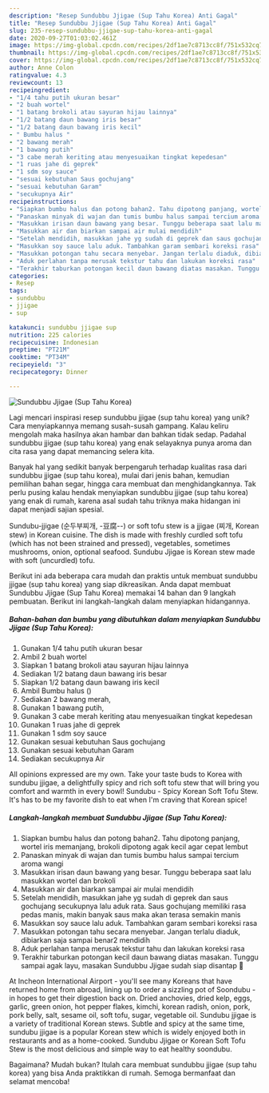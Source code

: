 ```yaml
---
description: "Resep Sundubbu Jjigae (Sup Tahu Korea) Anti Gagal"
title: "Resep Sundubbu Jjigae (Sup Tahu Korea) Anti Gagal"
slug: 235-resep-sundubbu-jjigae-sup-tahu-korea-anti-gagal
date: 2020-09-27T01:03:02.461Z
image: https://img-global.cpcdn.com/recipes/2df1ae7c8713cc8f/751x532cq70/sundubbu-jjigae-sup-tahu-korea-foto-resep-utama.jpg
thumbnail: https://img-global.cpcdn.com/recipes/2df1ae7c8713cc8f/751x532cq70/sundubbu-jjigae-sup-tahu-korea-foto-resep-utama.jpg
cover: https://img-global.cpcdn.com/recipes/2df1ae7c8713cc8f/751x532cq70/sundubbu-jjigae-sup-tahu-korea-foto-resep-utama.jpg
author: Anne Colon
ratingvalue: 4.3
reviewcount: 13
recipeingredient:
- "1/4 tahu putih ukuran besar"
- "2 buah wortel"
- "1 batang brokoli atau sayuran hijau lainnya"
- "1/2 batang daun bawang iris besar"
- "1/2 batang daun bawang iris kecil"
- " Bumbu halus "
- "2 bawang merah"
- "1 bawang putih"
- "3 cabe merah keriting atau menyesuaikan tingkat kepedesan"
- "1 ruas jahe di geprek"
- "1 sdm soy sauce"
- "sesuai kebutuhan Saus gochujang"
- "sesuai kebutuhan Garam"
- "secukupnya Air"
recipeinstructions:
- "Siapkan bumbu halus dan potong bahan2. Tahu dipotong panjang, wortel iris memanjang, brokoli dipotong agak kecil agar cepat lembut"
- "Panaskan minyak di wajan dan tumis bumbu halus sampai tercium aroma wangi"
- "Masukkan irisan daun bawang yang besar. Tunggu beberapa saat lalu masukkan wortel dan brokoli"
- "Masukkan air dan biarkan sampai air mulai mendidih"
- "Setelah mendidih, masukkan jahe yg sudah di geprek dan saus gochujang secukupnya lalu aduk rata. Saus gochujang memiliki rasa pedas manis, makin banyak saus maka akan terasa semakin manis"
- "Masukkan soy sauce lalu aduk. Tambahkan garam sembari koreksi rasa"
- "Masukkan potongan tahu secara menyebar. Jangan terlalu diaduk, dibiarkan saja sampai benar2 mendidih"
- "Aduk perlahan tanpa merusak tekstur tahu dan lakukan koreksi rasa"
- "Terakhir taburkan potongan kecil daun bawang diatas masakan. Tunggu sampai agak layu, masakan Sundubbu Jjigae sudah siap disantap 🙂"
categories:
- Resep
tags:
- sundubbu
- jjigae
- sup

katakunci: sundubbu jjigae sup 
nutrition: 225 calories
recipecuisine: Indonesian
preptime: "PT21M"
cooktime: "PT34M"
recipeyield: "3"
recipecategory: Dinner

---
```



![Sundubbu Jjigae (Sup Tahu Korea)](https://img-global.cpcdn.com/recipes/2df1ae7c8713cc8f/751x532cq70/sundubbu-jjigae-sup-tahu-korea-foto-resep-utama.jpg)

Lagi mencari inspirasi resep sundubbu jjigae (sup tahu korea) yang unik? Cara menyiapkannya memang susah-susah gampang. Kalau keliru mengolah maka hasilnya akan hambar dan bahkan tidak sedap. Padahal sundubbu jjigae (sup tahu korea) yang enak selayaknya punya aroma dan cita rasa yang dapat memancing selera kita.

Banyak hal yang sedikit banyak berpengaruh terhadap kualitas rasa dari sundubbu jjigae (sup tahu korea), mulai dari jenis bahan, kemudian pemilihan bahan segar, hingga cara membuat dan menghidangkannya. Tak perlu pusing kalau hendak menyiapkan sundubbu jjigae (sup tahu korea) yang enak di rumah, karena asal sudah tahu triknya maka hidangan ini dapat menjadi sajian spesial.

Sundubu-jjigae (순두부찌개, -豆腐--) or soft tofu stew is a jjigae (찌개, Korean stew) in Korean cuisine. The dish is made with freshly curdled soft tofu (which has not been strained and pressed), vegetables, sometimes mushrooms, onion, optional seafood. Sundubu Jjigae is Korean stew made with soft (uncurdled) tofu.


Berikut ini ada beberapa cara mudah dan praktis untuk membuat sundubbu jjigae (sup tahu korea) yang siap dikreasikan. Anda dapat membuat Sundubbu Jjigae (Sup Tahu Korea) memakai 14 bahan dan 9 langkah pembuatan. Berikut ini langkah-langkah dalam menyiapkan hidangannya.

<!--inarticleads1-->

##### Bahan-bahan dan bumbu yang dibutuhkan dalam menyiapkan Sundubbu Jjigae (Sup Tahu Korea):

1. Gunakan 1/4 tahu putih ukuran besar
1. Ambil 2 buah wortel
1. Siapkan 1 batang brokoli atau sayuran hijau lainnya
1. Sediakan 1/2 batang daun bawang iris besar
1. Siapkan 1/2 batang daun bawang iris kecil
1. Ambil  Bumbu halus ()
1. Sediakan 2 bawang merah,
1. Gunakan 1 bawang putih,
1. Gunakan 3 cabe merah keriting atau menyesuaikan tingkat kepedesan
1. Gunakan 1 ruas jahe di geprek
1. Gunakan 1 sdm soy sauce
1. Gunakan sesuai kebutuhan Saus gochujang
1. Gunakan sesuai kebutuhan Garam
1. Sediakan secukupnya Air


All opinions expressed are my own. Take your taste buds to Korea with sundubu jjigae, a delightfully spicy and rich soft tofu stew that will bring you comfort and warmth in every bowl! Sundubu - Spicy Korean Soft Tofu Stew. It&#39;s has to be my favorite dish to eat when I&#39;m craving that Korean spice! 

<!--inarticleads2-->

##### Langkah-langkah membuat Sundubbu Jjigae (Sup Tahu Korea):

1. Siapkan bumbu halus dan potong bahan2. Tahu dipotong panjang, wortel iris memanjang, brokoli dipotong agak kecil agar cepat lembut
1. Panaskan minyak di wajan dan tumis bumbu halus sampai tercium aroma wangi
1. Masukkan irisan daun bawang yang besar. Tunggu beberapa saat lalu masukkan wortel dan brokoli
1. Masukkan air dan biarkan sampai air mulai mendidih
1. Setelah mendidih, masukkan jahe yg sudah di geprek dan saus gochujang secukupnya lalu aduk rata. Saus gochujang memiliki rasa pedas manis, makin banyak saus maka akan terasa semakin manis
1. Masukkan soy sauce lalu aduk. Tambahkan garam sembari koreksi rasa
1. Masukkan potongan tahu secara menyebar. Jangan terlalu diaduk, dibiarkan saja sampai benar2 mendidih
1. Aduk perlahan tanpa merusak tekstur tahu dan lakukan koreksi rasa
1. Terakhir taburkan potongan kecil daun bawang diatas masakan. Tunggu sampai agak layu, masakan Sundubbu Jjigae sudah siap disantap 🙂


At Incheon International Airport - you&#39;ll see many Koreans that have returned home from abroad, lining up to order a sizzling pot of Soondubu - in hopes to get their digestion back on. Dried anchovies, dried kelp, eggs, garlic, green onion, hot pepper flakes, kimchi, korean radish, onion, pork, pork belly, salt, sesame oil, soft tofu, sugar, vegetable oil. Sundubu jjigae is a variety of traditional Korean stews. Subtle and spicy at the same time, sundubu jjigae is a popular Korean stew which is widely enjoyed both in restaurants and as a home-cooked. Sundubu Jjigae or Korean Soft Tofu Stew is the most delicious and simple way to eat healthy soondubu. 

Bagaimana? Mudah bukan? Itulah cara membuat sundubbu jjigae (sup tahu korea) yang bisa Anda praktikkan di rumah. Semoga bermanfaat dan selamat mencoba!

